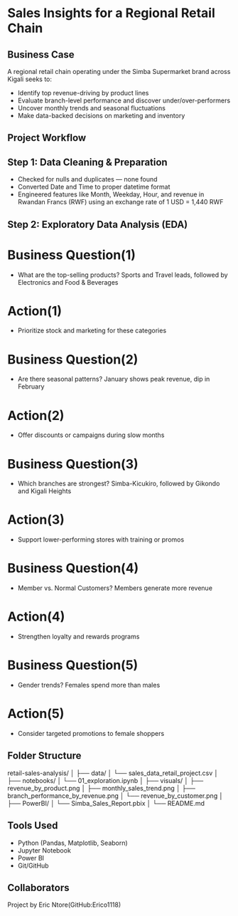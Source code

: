 # Sales Insights for a Regional Retail Chain

## Business Case

A regional retail chain operating under the Simba Supermarket brand across Kigali seeks to:

- Identify top revenue-driving by product lines
- Evaluate branch-level performance and discover under/over-performers
- Uncover monthly trends and seasonal fluctuations  
- Make data-backed decisions on marketing and inventory  

## Project Workflow

## Step 1: Data Cleaning & Preparation

- Checked for nulls and duplicates — none found
- Converted Date and Time to proper datetime format
- Engineered features like Month, Weekday, Hour, and revenue in Rwandan Francs (RWF)
  using an exchange rate of 1 USD = 1,440 RWF
  


## Step 2: Exploratory Data Analysis (EDA)
# Business Question(1)

- What are the top-selling products?
  Sports and Travel leads, followed by Electronics and Food & Beverages

# Action(1)
- Prioritize stock and marketing for these categories

# Business Question(2)
- Are there seasonal patterns?
  January shows peak revenue, dip in February

# Action(2)
- Offer discounts or campaigns during slow months


# Business Question(3)
- Which branches are strongest?
  Simba-Kicukiro, followed by Gikondo and Kigali Heights

# Action(3)
- Support lower-performing stores with training or promos

# Business Question(4)
- Member vs. Normal Customers?
  Members generate more revenue

# Action(4)
- Strengthen loyalty and rewards programs

# Business Question(5)
- Gender trends?
  Females spend more than males
  
# Action(5) 
- Consider targeted promotions to female shoppers

## Folder Structure

retail-sales-analysis/
│
├── data/
│   └── sales_data_retail_project.csv
│
├── notebooks/
│   └── 01_exploration.ipynb
│
├── visuals/
│   ├── revenue_by_product.png
│   ├── monthly_sales_trend.png
│   ├── branch_performance_by_revenue.png
│   └── revenue_by_customer.png
│
├── PowerBI/
│   └── Simba_Sales_Report.pbix
│
└── README.md

## Tools Used
- Python (Pandas, Matplotlib, Seaborn)
- Jupyter Notebook
- Power BI
- Git/GitHub

## Collaborators
Project by Eric Ntore(GitHub:Erico1118)





